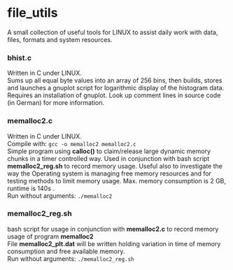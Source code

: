 # file_utils

A small collection of useful tools for LINUX to assist daily work with data, files, formats and system resources.

### bhist.c
Written in C under LINUX.<br/>
Sums up all equal byte values into an array of 256 bins, then builds, stores and launches a gnuplot script for logarithmic display of the histogram data. Requires an installation of gnuplot. Look up comment lines in source code (in German) for more information.

### memalloc2.c
Written in C under LINUX.<br/>
Compile with: `gcc -o memalloc2 memalloc2.c` <br/>
Simple program using **calloc()** to claim/release large dynamic memory chunks in a timer controlled way.
Used in conjunction with bash script **memalloc2_reg.sh** to record memory usage.
Useful also to investigate the way the Operating system is managing free memory resources and for testing methods to limit memory usage.
Max. memory consumption is 2 GB, runtime is 140s .<br/>
Run without arguments: `./memalloc2`

### memalloc2_reg.sh
bash script for usage in conjunction with **memalloc2.c** to record memory usage of program **memalloc2** <br/>
File **memalloc2_plt.dat** will be written holding variation in time of memory consumption and free available memory.<br/>
Run without arguments: `./memalloc2_reg.sh`
